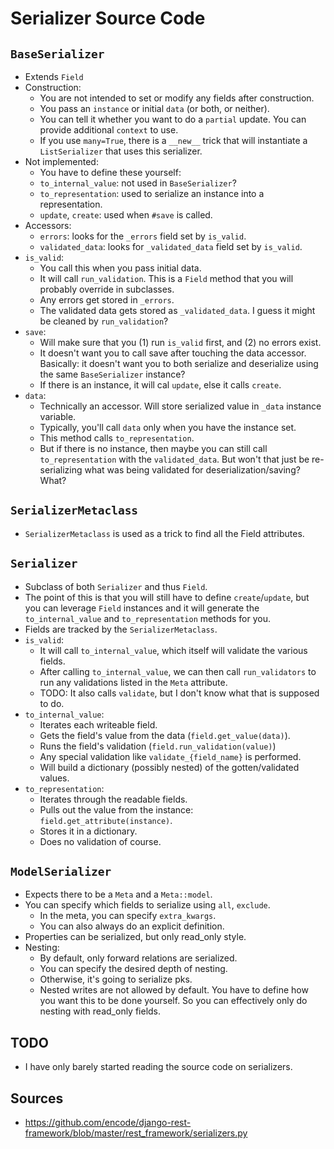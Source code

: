 # Serializer Source Code

## `BaseSerializer`

* Extends `Field`
* Construction:
  * You are not intended to set or modify any fields after construction.
  * You pass an `instance` or initial `data` (or both, or neither).
  * You can tell it whether you want to do a `partial` update. You can
    provide additional `context` to use.
  * If you use `many=True`, there is a `__new__` trick that will
    instantiate a `ListSerializer` that uses this serializer.
* Not implemented:
  * You have to define these yourself:
  * `to_internal_value`: not used in `BaseSerializer`?
  * `to_representation`: used to serialize an instance into a
    representation.
  * `update`, `create`: used when `#save` is called.
* Accessors:
  * `errors`: looks for the `_errors` field set by `is_valid`.
  * `validated_data`: looks for `_validated_data` field set by
    `is_valid`.
* `is_valid`:
  * You call this when you pass initial data.
  * It will call `run_validation`. This is a `Field` method that you
    will probably override in subclasses.
  * Any errors get stored in `_errors`.
  * The validated data gets stored as `_validated_data`. I guess it
    might be cleaned by `run_validation`?
* `save`:
  * Will make sure that you (1) run `is_valid` first, and (2) no errors
    exist.
  * It doesn't want you to call save after touching the data accessor.
    Basically: it doesn't want you to both serialize and deserialize
    using the same `BaseSerializer` instance?
  * If there is an instance, it will cal `update`, else it calls
    `create`.
* `data`:
  * Technically an accessor. Will store serialized value in `_data`
    instance variable.
  * Typically, you'll call `data` only when you have the instance set.
  * This method calls `to_representation`.
  * But if there is no instance, then maybe you can still call
    `to_representation` with the `validated_data`. But won't that just
    be re-serializing what was being validated for
    deserialization/saving? What?

## `SerializerMetaclass`

* `SerializerMetaclass` is used as a trick to find all the Field attributes.

## `Serializer`

* Subclass of both `Serializer` and thus `Field`.
* The point of this is that you will still have to define
  `create`/`update`, but you can leverage `Field` instances and it will
  generate the `to_internal_value` and `to_representation` methods for
  you.
* Fields are tracked by the `SerializerMetaclass`.
* `is_valid`:
  * It will call `to_internal_value`, which itself will validate the
    various fields.
  * After calling `to_internal_value`, we can then call `run_validators`
    to run any validations listed in the `Meta` attribute.
  * TODO: It also calls `validate`, but I don't know what that is
    supposed to do.
* `to_internal_value`:
  * Iterates each writeable field.
  * Gets the field's value from the data (`field.get_value(data)`).
  * Runs the field's validation (`field.run_validation(value)`)
  * Any special validation like `validate_{field_name}` is performed.
  * Will build a dictionary (possibly nested) of the gotten/validated
    values.
* `to_representation`:
  * Iterates through the readable fields.
  * Pulls out the value from the instance:
    `field.get_attribute(instance)`.
  * Stores it in a dictionary.
  * Does no validation of course.

## `ModelSerializer`

* Expects there to be a `Meta` and a `Meta::model`.
* You can specify which fields to serialize using `all`, `exclude`.
  * In the meta, you can specify `extra_kwargs`.
  * You can also always do an explicit definition.
* Properties can be serialized, but only read_only style.
* Nesting:
  * By default, only forward relations are serialized.
  * You can specify the desired depth of nesting.
  * Otherwise, it's going to serialize pks.
  * Nested writes are not allowed by default. You have to define how you
    want this to be done yourself. So you can effectively only do
    nesting with read_only fields.

## TODO

* I have only barely started reading the source code on serializers.

## Sources

* https://github.com/encode/django-rest-framework/blob/master/rest_framework/serializers.py

